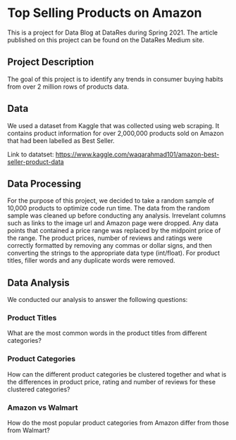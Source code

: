 # Top Selling Products on Amazon

This is a project for Data Blog at DataRes during Spring 2021. The article published on this project can be found on the DataRes Medium site.

## Project Description
The goal of this project is to identify any trends in consumer buying habits from over 2 million rows of products data.

## Data
We used a dataset from Kaggle that was collected using web scraping. It contains product information for over 2,000,000 products sold on Amazon that had been labelled as Best Seller.

Link to datatset: https://www.kaggle.com/waqarahmad101/amazon-best-seller-product-data

## Data Processing
For the purpose of this project, we decided to take a random sample of 10,000 products to optimize code run time. The data from the random sample was cleaned up before conducting any analysis. Irrevelant columns such as links to the image url and Amazon page were dropped. Any data points that contained a price range was replaced by the midpoint price of the range. The product prices, number of reviews and ratings were correctly formatted by removing any commas or dollar signs, and then converting the strings to the appropriate data type (int/float). For product titles, filler words and any duplicate words were removed.

## Data Analysis
We conducted our analysis to answer the following questions:
### Product Titles
What are the most common words in the product titles from different categories?
### Product Categories
How can the different product categories be clustered together and what is the differences in product price, rating and number of reviews for these clustered categories?
### Amazon vs Walmart
How do the most popular product categories from Amazon differ from those from Walmart?
